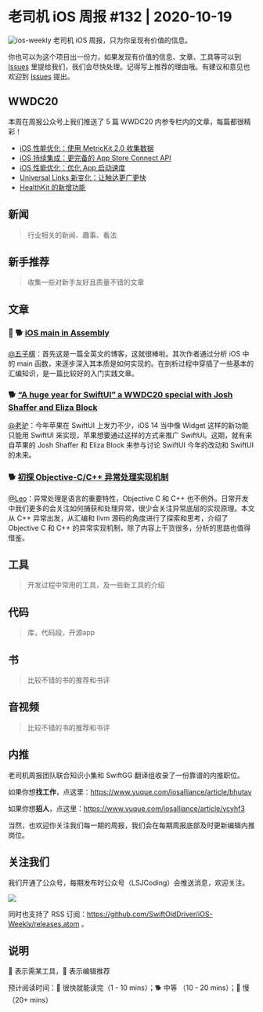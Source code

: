 # 老司机 iOS 周报 #132 | 2020-10-19

![ios-weekly](https://github.com/SwiftOldDriver/iOS-Weekly/blob/master/assets/ios-weekly.png?raw=true)
老司机 iOS 周报，只为你呈现有价值的信息。

你也可以为这个项目出一份力，如果发现有价值的信息、文章、工具等可以到 [Issues](https://github.com/SwiftOldDriver/iOS-Weekly/issues) 里提给我们，我们会尽快处理。记得写上推荐的理由哦。有建议和意见也欢迎到 [Issues](https://github.com/SwiftOldDriver/iOS-Weekly/issues) 提出。

## WWDC20

本周在周报公众号上我们推送了 5 篇 WWDC20 内参专栏内的文章，每篇都很精彩！

- [iOS 性能优化：使用 MetricKit 2.0 收集数据](https://mp.weixin.qq.com/s/cbP0QlxVlr5oeTrf6yYfFw)
- [iOS 持续集成：更完备的 App Store Connect API](https://mp.weixin.qq.com/s/KnryMnySoOXvf8K7kQVwmA)
- [iOS 性能优化：优化 App 启动速度](https://mp.weixin.qq.com/s/h3vB_zEJBAHCfGmD5EkMcw)
- [Universal Links 新变化：让触达更广更快](https://mp.weixin.qq.com/s/mnZDKVk_0B60PnX_nSzFpA)
- [HealthKit 的新增功能](https://mp.weixin.qq.com/s/sa0yWgawgfHco9_7dQ5wyg)

## 新闻

> 行业相关的新闻、趣事、看法

## 新手推荐

> 收集一些对新手友好且质量不错的文章

## 文章

### 🌟 🐕 [iOS main in Assembly](https://suelan.github.io/2020/08/18/20200817-ios-main-in-assembly/)

[@五子棋](https://satanwoo.github.io)：首先这是一篇全英文的博客，这就很棒啦。其次作者通过分析 iOS 中的 main 函数，来逐步深入其本质是如何实现的。在剖析过程中穿插了一些基本的汇编知识，是一篇比较好的入门实践文章。

### 🐕 [“A huge year for SwiftUI” a WWDC20 special with Josh Shaffer and Eliza Block](https://www.swiftbysundell.com/podcast/76/)

[@老驴](https://www.weibo.com/6090610445)：今年苹果在 SwiftUI 上发力不少，iOS 14 当中像 Widget 这样的新功能只能用 SwiftUI 来实现，苹果想要通过这样的方式来推广 SwiftUI。这期，就有来自苹果的 Josh Shaffer 和 Eliza Block 来参与讨论 SwiftUI 今年的改动和 SwiftUI 的未来。

### 🐕 [初探 Objective-C/C++ 异常处理实现机制](https://mp.weixin.qq.com/s/4Rcaee6kwWmrS3v_M9y0KQ)

[@Leo](https://github.com/leomobiledeveloper)：异常处理是语言的重要特性，Objective C 和 C++ 也不例外。日常开发中我们更多的会关注如何捕获和处理异常，很少会关注异常底层的实现原理。本文从 C++ 异常出发，从汇编和 llvm 源码的角度进行了探索和思考，介绍了 Objective C 和 C++ 的异常实现机制，除了内容上干货很多，分析的思路也值得借鉴。

## 工具

> 开发过程中常用的工具，及一些新工具的介绍

## 代码

> 库，代码段，开源app

## 书

> 比较不错的书的推荐和书评

## 音视频

> 比较不错的书的推荐和书评

## 内推

老司机周报团队联合知识小集和 SwiftGG 翻译组收录了一份靠谱的内推职位。

如果你想**找工作**，点这里：https://www.yuque.com/iosalliance/article/bhutav

如果你想**招人**，点这里：https://www.yuque.com/iosalliance/article/ycyhf3

当然，也欢迎你关注我们每一期的周报，我们会在每期周报底部及时更新编辑内推岗位。

## 关注我们

我们开通了公众号，每期发布时公众号（LSJCoding）会推送消息，欢迎关注。

![](https://github.com/SwiftOldDriver/iOS-Weekly/blob/master/assets/qrcode_for_wechat.jpg?raw=true)

同时也支持了 RSS 订阅：https://github.com/SwiftOldDriver/iOS-Weekly/releases.atom 。

## 说明

🚧 表示需某工具，🌟 表示编辑推荐

预计阅读时间：🐎 很快就能读完（1 - 10 mins）；🐕 中等 （10 - 20 mins）；🐢 慢（20+ mins）
